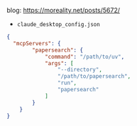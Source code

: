 blog: https://moreality.net/posts/5672/

- `claude_desktop_config.json`

```json
{
  "mcpServers": {
        "papersearch": {
            "command": "/path/to/uv", 
            "args": [
                "--directory",
                "/path/to/papersearch",
                "run",
                "papersearch"
            ]
        }
    }
}
```
